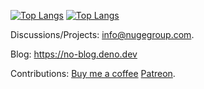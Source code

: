 [![Top Langs](https://github-readme-stats.vercel.app/api/top-langs/?username=nikeokoronkwo&size_weight=0.5&count_weight=0.5&langs_count=6)](https://github.com/nikeokoronkwo#gh-light-mode-only)
[![Top Langs](https://github-readme-stats.vercel.app/api/top-langs/?username=nikeokoronkwo&size_weight=0.5&count_weight=0.5&langs_count=6&theme=dark)](https://github.com/nikeokoronkwo#gh-dark-mode-only)

Discussions/Projects: info@nugegroup.com.

Blog: https://no-blog.deno.dev

Contributions: [Buy me a coffee](https://www.buymeacoffee.com/nikeokoronkwo) [Patreon](https://patreon.com/nikechukwu?utm_medium=unknown&utm_source=join_link&utm_campaign=creatorshare_creator&utm_content=copyLink).
